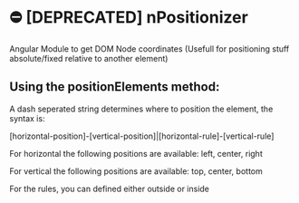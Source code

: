 # ⛔️ [DEPRECATED] nPositionizer

Angular Module to get DOM Node coordinates (Usefull for positioning stuff absolute/fixed relative to another element)

## Using the positionElements method:

A dash seperated string determines where to position the element, the syntax is:

[horizontal-position]-[vertical-position]|[horizontal-rule]-[vertical-rule]

For horizontal the following positions are available: left, center, right

For vertical the following positions are available: top, center, bottom

For the rules, you can defined either outside or inside
